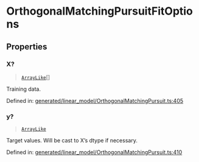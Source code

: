 # OrthogonalMatchingPursuitFitOptions

## Properties

### X?

> [`ArrayLike`](../types/ArrayLike.md)[]

Training data.

Defined in:  [generated/linear\_model/OrthogonalMatchingPursuit.ts:405](https://github.com/transitive-bullshit/scikit-learn-ts/blob/b59c1ff/packages/sklearn/src/generated/linear_model/OrthogonalMatchingPursuit.ts#L405)

### y?

> [`ArrayLike`](../types/ArrayLike.md)

Target values. Will be cast to X’s dtype if necessary.

Defined in:  [generated/linear\_model/OrthogonalMatchingPursuit.ts:410](https://github.com/transitive-bullshit/scikit-learn-ts/blob/b59c1ff/packages/sklearn/src/generated/linear_model/OrthogonalMatchingPursuit.ts#L410)
